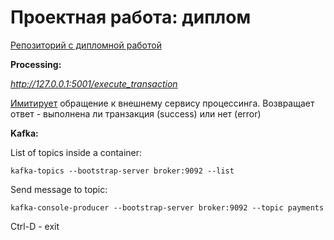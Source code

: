 # Проектная работа: диплом

[Репозиторий c дипломной работой](https://github.com/NataliaLaktyushkina/graduate_work)

**Processing:**

*http://127.0.0.1:5001/execute_transaction*

[Имитирует](processing/main.py) обращение к внешнему сервису процессинга.
Возвращает ответ - выполнена ли транзакция (success) или нет (error)


**Kafka:**

List of topics inside a container:

`kafka-topics --bootstrap-server broker:9092 --list`

Send message to topic:

`kafka-console-producer --bootstrap-server broker:9092 --topic payments`

Ctrl-D - exit
